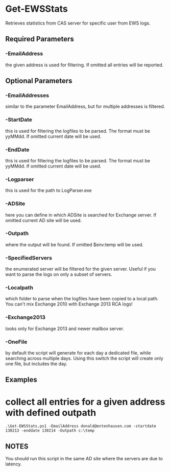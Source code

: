 # Get-EWSStats
 Retrieves statistics from CAS server for specific user from EWS logs.

## Required Parameters

### -EmailAddress

the given address is used for filtering. If omitted all entries will be reported.

## Optional Parameters

### -EmailAddresses

similar to the parameter EmailAddress, but for multiple addresses is filtered.

### -StartDate

this is used for filtering the logfiles to be parsed. The format must be yyMMdd. If omitted current date will be used.

### -EndDate

this is used for filtering the logfiles to be parsed. The format must be yyMMdd. If omitted current date will be used.

### -Logparser

this is used for the path to LogParser.exe

### -ADSite

here you can define in which ADSite is searched for Exchange server. If omitted current AD site will be used.

### -Outpath

where the output will be found. If omitted $env:temp will be used.

### -SpecifiedServers

the enumerated server will be filtered for the given server. Useful if you want to parse the logs on only a subset of servers.

### -Localpath

which folder to parse when the logfiles have been copied to a local path. You can't mix Exchange 2010 with Exchange 2013 RCA logs!

### -Exchange2013

looks only for Exchange 2013 and newer mailbox server.

### -OneFile

by default the script will generate for each day a dedicated file, while searching across multiple days. Using this switch the script will create only one file, but includes the day.

## Examples

# collect all entries for a given address with defined outpath
```
.\Get-EWSStats.ps1 -EmailAddress donald@entenhausen.com -startdate 130213 -enddate 130214 -Outpath c:\temp
```

## NOTES

You should run this script in the same AD site where the servers are due to latency.
